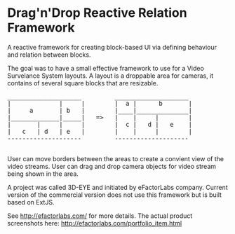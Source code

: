 Drag'n'Drop Reactive Relation Framework
=======================================

A reactive framework for creating block-based UI via defining behaviour and relation between blocks.

The goal was to have a small effective framework to use for a Video Survelance System layouts. 
A layout is a droppable area for cameras, it contains of several square blocks that are resizable.

<pre>
____________________         ____________________ 
|             |     |        |  a |      b       | 
|     a       | b   |        |____|______________|
|_____________|_____|   =>   |    |     |        |
|       |     |     |        |  c |   d |   e    |   
|   c   | d   | e   |        |    |     |        |  
--------------------         --------------------   

</pre>

User can move borders between the areas to create a convient view of the video streams.
User can drag and drop camera objects for video stream being shown in the area.

A project was called 3D-EYE and initiated by eFactorLabs company.
Current version of the commercial version does not use this framework but is built based on ExtJS.

See http://efactorlabs.com/ for more details.
The actual product screenshots here: http://efactorlabs.com/portfolio_item.html

